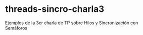 # threads-sincro-charla3
Ejemplos de la 3er charla de TP sobre Hilos y Sincronización con Semáforos
